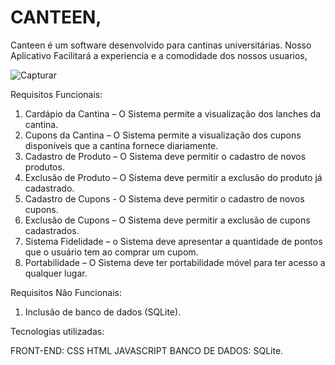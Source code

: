 # CANTEEN,

Canteen é um software desenvolvido para cantinas universitárias. Nosso Aplicativo Facilitará a experiencia e a comodidade dos nossos usuarios,


![Capturar](https://user-images.githubusercontent.com/73305767/120947565-4d003800-c716-11eb-924e-4903232847ca.PNG)


Requisitos Funcionais:
1.	Cardápio da Cantina – O Sistema permite a visualização dos lanches da cantina. 
2.	Cupons da Cantina – O Sistema permite a visualização dos cupons disponíveis que a cantina fornece diariamente.                                                                                        
3.	Cadastro de Produto – O Sistema deve permitir o cadastro de novos produtos.
4.	Exclusão de Produto – O Sistema deve permitir a exclusão do produto já cadastrado.
5.	Cadastro de Cupons - O Sistema deve permitir o cadastro de novos cupons.
6.	Exclusão de Cupons – O Sistema deve permitir a exclusão de cupons cadastrados.
7.	Sistema Fidelidade – o Sistema deve apresentar a quantidade de pontos que o usuário tem ao comprar um cupom.
8.	Portabilidade – O Sistema deve ter portabilidade móvel para ter acesso a qualquer lugar.

Requisitos Não Funcionais:
1.	Inclusão de banco de dados (SQLite).

Tecnologias utilizadas:

FRONT-END:
	CSS
	HTML
	JAVASCRIPT
BANCO DE DADOS:
	SQLite.

